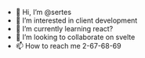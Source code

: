 - 👋 Hi, I’m @sertes
- 👀 I’m interested in client development
- 🌱 I’m currently learning react?
- 💞️ I’m looking to collaborate on svelte
- 📫 How to reach me 2-67-68-69

<!---
sertes/sertes is a ✨ special ✨ repository because its `README.md` (this file) appears on your GitHub profile.
You can click the Preview link to take a look at your changes.
--->

